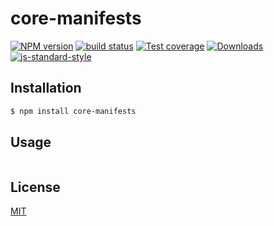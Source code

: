 # core-manifests
[![NPM version][npm-image]][npm-url]
[![build status][travis-image]][travis-url]
[![Test coverage][coveralls-image]][coveralls-url]
[![Downloads][downloads-image]][downloads-url]
[![js-standard-style][standard-image]][standard-url]

## Installation
```bash
$ npm install core-manifests
```

## Usage
```js

```

## License
[MIT](https://tldrlegal.com/license/mit-license)

[npm-image]: https://img.shields.io/npm/v/core-manifests.svg?style=flat-square
[npm-url]: https://npmjs.org/package/core-manifests
[travis-image]: https://img.shields.io/travis/yoshuawuyts/core-manifests.svg?style=flat-square
[travis-url]: https://travis-ci.org/yoshuawuyts/core-manifests
[coveralls-image]: https://img.shields.io/coveralls/yoshuawuyts/core-manifests.svg?style=flat-square
[coveralls-url]: https://coveralls.io/r/yoshuawuyts/core-manifests?branch=master
[downloads-image]: http://img.shields.io/npm/dm/core-manifests.svg?style=flat-square
[downloads-url]: https://npmjs.org/package/core-manifests
[standard-image]: https://img.shields.io/badge/code%20style-standard-brightgreen.svg?style=flat-square
[standard-url]: https://github.com/feross/standard

